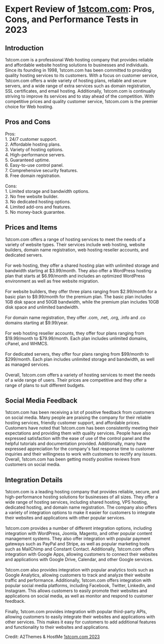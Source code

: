 <h1>Expert Review of <a href="https://a2themes.com/1stcomcom-reviews">1stcom.com</a>: Pros, Cons, and Performance Tests in 2023</h1>
<h2>Introduction</h2>
1stcom.com is a professional Web hosting company that provides reliable and affordable website hosting solutions to businesses and individuals. Since its founding in 1998, 1stcom.com has been committed to providing quality hosting services to its customers. With a focus on customer service, 1stcom.com offers a wide variety of hosting plans, reliable and secure servers, and a wide range of extra services such as domain registration, SSL certificates, and email hosting. Additionally, 1stcom.com is continually striving to improve its services and to stay ahead of the competition. With competitive prices and quality customer service, 1stcom.com is the premier choice for Web hosting.
<h2>Pros and Cons</h2>
Pros: <br>1. 24/7 customer support.<br>2. Affordable hosting plans.<br>3. Variety of hosting options.<br>4. High-performance servers.<br>5. Guaranteed uptime.<br>6. Easy-to-use control panel.<br>7. Comprehensive security features.<br>8. Free domain registration.<br><br>Cons:<br>1. Limited storage and bandwidth options.<br>2. No free website builder.<br>3. No dedicated hosting options.<br>4. Limited add-ons and features.<br>5. No money-back guarantee.
<h2>Prices and Items</h2>
1stcom.com offers a range of hosting services to meet the needs of a variety of website types. Their services include web hosting, website builders, domain name registration, web hosting reseller accounts, and dedicated servers. <br><br>For web hosting, they offer a shared hosting plan with unlimited storage and bandwidth starting at $3.99/month. They also offer a WordPress hosting plan that starts at $6.99/month and includes an optimized WordPress environment as well as free website migration.<br><br>For website builders, they offer three plans ranging from $2.99/month for a basic plan to $9.99/month for the premium plan. The basic plan includes 1GB disk space and 50GB bandwidth, while the premium plan includes 10GB disk space and unlimited bandwidth.<br><br>For domain name registration, they offer .com, .net, .org, .info and .co domains starting at $9.99/year.<br><br>For web hosting reseller accounts, they offer four plans ranging from $19.99/month to $79.99/month. Each plan includes unlimited domains, cPanel, and WHMCS.<br><br>For dedicated servers, they offer four plans ranging from $99/month to $299/month. Each plan includes unlimited storage and bandwidth, as well as managed services. <br><br>Overall, 1stcom.com offers a variety of hosting services to meet the needs of a wide range of users. Their prices are competitive and they offer a range of plans to suit different budgets.
<h2>Social Media Feedback</h2>
1stcom.com has been receiving a lot of positive feedback from customers on social media. Many people are praising the company for their reliable hosting services, friendly customer support, and affordable prices. Customers have noted that 1stcom.com has been consistently meeting their expectations and providing them with quality services. People have also expressed satisfaction with the ease of use of the control panel and the helpful tutorials and documentation provided. Additionally, many have expressed appreciation for the company's fast response time to customer inquiries and their willingness to work with customers to rectify any issues. Overall, 1stcom.com has been getting mostly positive reviews from customers on social media.
<h2>Integration Details</h2>
1stcom.com is a leading hosting company that provides reliable, secure, and high-performance hosting solutions for businesses of all sizes. They offer a wide range of hosting services, including shared hosting, VPS hosting, dedicated hosting, and domain name registration. The company also offers a variety of integration options to make it easier for customers to integrate their websites and applications with other popular services.<br><br>1stcom.com provides a number of different integration options, including integration with WordPress, Joomla, Magento, and other popular content management systems. They also offer integration with popular payment gateways such as PayPal and Stripe, as well as popular marketing tools such as MailChimp and Constant Contact. Additionally, 1stcom.com offers integration with Google Apps, allowing customers to connect their websites and applications with Google Drive, Calendar, and other Google services.<br><br>1stcom.com also provides integration with popular analytics tools such as Google Analytics, allowing customers to track and analyze their website traffic and performance. Additionally, 1stcom.com offers integration with popular social media platforms, including Facebook, Twitter, LinkedIn, and Instagram. This allows customers to easily promote their websites and applications on social media, as well as monitor and respond to customer feedback.<br><br>Finally, 1stcom.com provides integration with popular third-party APIs, allowing customers to easily integrate their websites and applications with other services. This makes it easy for customers to add additional features and functionality to their websites and applications.
<p>Credit: A2Themes & HostMe <a href="https://a2themes.com/1stcomcom-reviews">1stcom.com 2023</a></p>